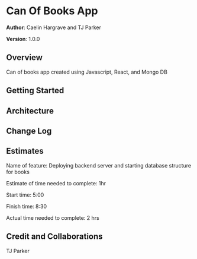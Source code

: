 # Can Of Books App
**Author**: Caelin Hargrave and TJ Parker

**Version**: 1.0.0 

## Overview
Can of books app created using Javascript, React, and Mongo DB

## Getting Started
<!-- What are the steps that a user must take in order to build this app on their own machine and get it running? -->

## Architecture
<!-- Provide a detailed description of the application design. What technologies (languages, libraries, etc) you're using, and any other relevant design information. -->

## Change Log
<!-- Use this area to document the iterative changes made to your application as each feature is successfully implemented. Use time stamps. Here's an example:

01-01-2001 4:59pm - Application now has a fully-functional express server, with a GET route for the location resource. -->

## Estimates
Name of feature: Deploying backend server and starting database structure for books

Estimate of time needed to complete: 1hr

Start time: 5:00

Finish time: 8:30

Actual time needed to complete: 2 hrs

## Credit and Collaborations

TJ Parker